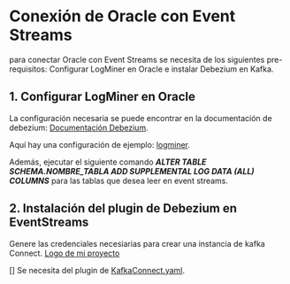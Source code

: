 # Conexión de Oracle con Event Streams 
para conectar Oracle con Event Streams se necesita de los siguientes pre-requisitos: Configurar LogMiner en Oracle e instalar Debezium en Kafka. 
## 1. Configurar LogMiner en Oracle 
La configuración necesaria se puede encontrar en la documentación de debezium: [Documentación Debezium](https://debezium.io/documentation/reference/stable/connectors/oracle.html#setting-up-oracle).

Aquí hay una configuración de ejemplo: [logminer](logMiner.sql).

Además, ejecutar el siguiente comando ***ALTER TABLE SCHEMA.NOMBRE_TABLA ADD SUPPLEMENTAL LOG DATA (ALL) COLUMNS*** para las tablas que desea leer en event streams.

## 2. Instalación del plugin de Debezium en EventStreams
Genere las credenciales necesiarias para crear una instancia de kafka Connect.
[Logo de mi proyecto](assests/Credenciales.jpeg)

[]
Se necesita del plugin de 
[KafkaConnect.yaml](logMiner.sql).

